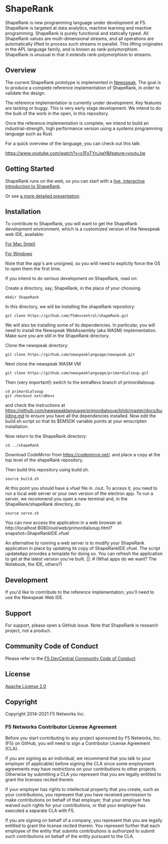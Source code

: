 # ShapeRank

ShapeRank is new programming language under development at F5.  ShapeRank is targeted at data analytics, machine learning and reactive programming. ShapeRank is purely functional and statically typed. All ShapeRank values are multi-dimensional streams, and all operations are automatically lifted to process such streams in parallel. This lifting originates in the APL language family, and is known as rank-polymorphism.  ShapeRank is unusual in that it extends  rank-polymorphism to streams.


## Overview

The current ShapeRank prototype is implemented in [Newspeak](https://newspeaklanguage.org).
The goal is to produce a complete reference implementation of ShapeRank,
in order to validate the design.

The reference implementation is currently under development. Key features are
lacking or buggy. This is very early stage  development. We intend to do the bulk
of the work in the open, in this repository.

Once the reference implementation is complete, we intend to build
an industrial-strength, high performance version using a systems
programming language such as Rust.

For a quick overview of the language, you can check out this talk:

https://www.youtube.com/watch?v=x1FoTYnJxeY&feature=youtu.be


## Getting Started

ShapeRank runs on the web, so you can start with a [live,  interactive introduction to ShapeRank](
https://f5devcentral.github.io/shapeRank/shapeRankIntro.html?snapshot=ShapeRankDemo.vfuel).

Or see [a more detailed presentation](
https://f5devcentral.github.io/shapeRank/shapeRankPreso.html?snapshot=ShapeRankDemo.vfuel#).




## Installation

To contribute to ShapeRank, you will want to get the ShapeRank development environment, which is a
customized version of the Newspeak web IDE, available:

[For Mac (Intel)](https://f5devcentral.github.io/shapeRank/downloads/ShapeRankWithIDE.app.zip)

[For Windows](https://f5devcentral.github.io/shapeRank/downloads/shapeRankWithIDE.zip)

Note that the app's are unsigned, so you wiill need to explictly force
the OS to open them the first  time.


If you intend to do serious development on ShapeRank, read on:

Create a directory, say, ShapeRank, in the place of your choosing.

```
mkdir ShapeRank
```

In this directory, we will be installing the shapeRank repository:

```
git clone https://github.com/f5devcentral/shapeRank.git
```

We will also be installing some of its dependencies. In particular,  you will need to install the Newspeak WebAssembly (aka WASM) implementation. Make sure you are still in the ShapeRank
directory.

Clone the newspeak directory:

```
git clone https://github.com/newspeaklanguage/newspeak.git
```

Next clone the newspeak WASM  VM

```
git clone https://github.com/newspeaklanguage/primordialsoup.git
```

Then (very important!) switch to the extraRevs branch of primordialsoup.

```
cd primordialsoup
git checkout extraRevs
```

and check the instructions at
https://github.com/newspeaklanguage/primordialsoup/blob/master/docs/building.md
to ensure you have all the dependencies installed. Now  edit the build.sh script so
that its $EMSDK variable points at your emscripten installation.

Now return to the ShapeRank directory:

```
cd ../shapeRank
```

Download CodeMirror from  https://codemirror.net/.
and place a copy at the top level of the shapeRank repository.

Then build this repository using build.sh.


```
source build.sh
```

At this point you should have a vfuel file in ./out.
To access it, you need to run a local web server or your own version of the electron app.
To run a server, we recommend you open a new terminal and, in the ShapeRank/shapeRank directory, do

```
source serve.sh
```

You can now access the application in a web browser at:
http://localhost:8080/out/web/primordialsoup.html?snapshot=ShapeRankIDE.vfuel


An alternative to running a web server is to modify your ShapeRank application in place by updating its copy of ShapeRankIDE.vfuel. The script updateApp provides a template for doing so. You can refresh the application to get at the latest version you've built.
[]: # (What apps do we want? The Notebook, the IDE, others?)



## Development

If you'd like to contribute to the reference implementation, you'll need to use the Newspeak Web IDE.


## Support
For support, please open a GitHub issue. Note that ShapeRank is research project, not a product.

## Community Code of Conduct
Please refer to the [F5 DevCentral Community Code of Conduct](code_of_conduct.md).


## License
[Apache License 2.0](LICENSE)

## Copyright
Copyright 2014-2021 F5 Networks Inc.


### F5 Networks Contributor License Agreement

Before you start contributing to any project sponsored by F5 Networks, Inc. (F5) on GitHub, you will need to sign a Contributor License Agreement (CLA).

If you are signing as an individual, we recommend that you talk to your employer (if applicable) before signing the CLA since some employment agreements may have restrictions on your contributions to other projects.
Otherwise by submitting a CLA you represent that you are legally entitled to grant the licenses recited therein.

If your employer has rights to intellectual property that you create, such as your contributions, you represent that you have received permission to make contributions on behalf of that employer, that your employer has waived such rights for your contributions, or that your employer has executed a separate CLA with F5.

If you are signing on behalf of a company, you represent that you are legally entitled to grant the license recited therein.
You represent further that each employee of the entity that submits contributions is authorized to submit such contributions on behalf of the entity pursuant to the CLA.
